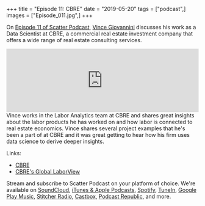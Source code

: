 +++
title = "Episode 11: CBRE"
date = "2019-05-20"
tags = ["podcast",]
images = ["Episode_011.jpg",]
+++

On [Episode 11 of Scatter Podcast](https://soundcloud.com/scatterpodcast/episode-011), [Vince Giovannini](https://www.linkedin.com/in/vincegiovannini/) discusses his work as a Data Scientist at CBRE, a commercial real estate investment company that offers a wide range of real estate consulting services.
<!--more-->
<iframe width="100%" height="166" scrolling="no" frameborder="no" allow="autoplay" src="https://w.soundcloud.com/player/?url=https%3A//api.soundcloud.com/tracks/620052513&color=%23941d5a&auto_play=false&hide_related=true&show_comments=false&show_user=true&show_reposts=false&show_teaser=false"></iframe>
Vince works in the Labor Analytics team at CBRE and shares great insights about the labor products he has worked on and how labor is connected to real estate economics. Vince shares several project examples that he's been a part of at CBRE and it was great getting to hear how his firm uses data science to derive deeper insights.

Links:

* [CBRE](https://www.cbre.com/)
* [CBRE's Global LaborView](https://www.cbre.com/about/tech-vantage/global-laborview)

Stream and subscribe to Scatter Podcast on your platform of choice. We're available on [SoundCloud](https://soundcloud.com/scatterpodcast), [iTunes & Apple Podcasts](https://podcasts.apple.com/us/podcast/scatter-podcast/id1458544194), [Spotify](https://open.spotify.com/show/64UpJwByrdsrLSYObuEeHx?si=n_UlBzrYQv6ptBjeXfSOsw), [TuneIn](https://tunein.com/podcasts/Business--Economics-Podcasts/Scatter-Podcast-p1216105/), [Google Play Music](https://playmusic.app.goo.gl/?ibi=com.google.PlayMusic&isi=691797987&ius=googleplaymusic&apn=com.google.android.music&link=https://play.google.com/music/m/Iqayzaqkmvhu5op3yehzbj5bus4?t%3DScatter_Podcast%26pcampaignid%3DMKT-na-all-co-pr-mu-pod-16), [Stitcher Radio](https://www.stitcher.com/podcast/scatter-podcast/httpssoundcloudcomscatterpodcast), [Castbox](https://castbox.fm/channel/id2083174), [Podcast Republic](https://www.podcastrepublic.net/podcast/1458544194), and more.